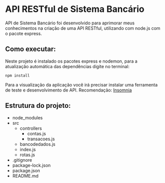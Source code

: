 # API RESTful de Sistema Bancário

API de Sistema Bancário foi desenvolvido para aprimorar meus conhecimentos na criação de uma API RESTful, utilizando com node.js com o pacote express.

## Como executar:

Neste projeto é instalado os pacotes express e nodemon, para a atualização automática das dependências digite no terminal:

    npm install
 
Para a visualização da aplicação você irá precisar instalar uma ferramenta de teste e desenvolvimento de API.
Recomendação: [Insomnia](https://insomnia.rest/)
 
## Estrutura do projeto:

- node_modules
- src
  - controllers
    - contas.js
    - transacoes.js
  - bancodedados.js
  - index.js
  - rotas.js
- .gitignore
- package-lock.json
- package.json
- README.md

